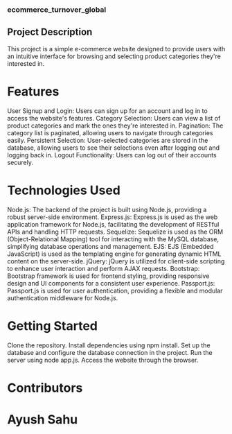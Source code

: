 ### ecommerce_turnover_global

## Project Description

This project is a simple e-commerce website designed to provide users with an intuitive interface for browsing and selecting product categories they're interested in.

# Features

User Signup and Login: Users can sign up for an account and log in to access the website's features.
Category Selection: Users can view a list of product categories and mark the ones they're interested in.
Pagination: The category list is paginated, allowing users to navigate through categories easily.
Persistent Selection: User-selected categories are stored in the database, allowing users to see their selections even after logging out and logging back in.
Logout Functionality: Users can log out of their accounts securely.

# Technologies Used

Node.js: The backend of the project is built using Node.js, providing a robust server-side environment.
Express.js: Express.js is used as the web application framework for Node.js, facilitating the development of RESTful APIs and handling HTTP requests.
Sequelize: Sequelize is used as the ORM (Object-Relational Mapping) tool for interacting with the MySQL database, simplifying database operations and management.
EJS: EJS (Embedded JavaScript) is used as the templating engine for generating dynamic HTML content on the server-side.
jQuery: jQuery is utilized for client-side scripting to enhance user interaction and perform AJAX requests.
Bootstrap: Bootstrap framework is used for frontend styling, providing responsive design and UI components for a consistent user experience.
Passport.js: Passport.js is used for user authentication, providing a flexible and modular authentication middleware for Node.js.

# Getting Started

Clone the repository.
Install dependencies using npm install.
Set up the database and configure the database connection in the project.
Run the server using node app.js.
Access the website through the browser.

# Contributors

# Ayush Sahu
